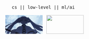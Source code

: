 <div align="center">
<br>
<samp>
cs || low-level || ml/ai
</samp>
<br><br>
  <img src="assets/frieren.gif" width=120 height=60 />
  <img src="assets/makima.gif" width=120 height=60 />
</div>
